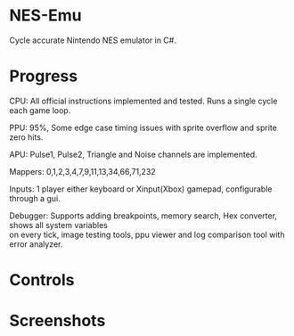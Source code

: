 # NES-Emu
Cycle accurate Nintendo NES emulator in C#.

# Progress
CPU: All official instructions implemented and tested. Runs a single cycle each game loop.  

PPU: 95%, Some edge case timing issues with sprite overflow and sprite zero hits.

APU: Pulse1, Pulse2, Triangle and Noise channels are implemented.

Mappers: 0,1,2,3,4,7,9,11,13,34,66,71,232

Inputs: 1 player either keyboard or Xinput(Xbox) gamepad, configurable through a gui.

Debugger: Supports adding breakpoints, memory search, Hex converter, shows all system variables\
on every tick, image testing tools, ppu viewer and log comparison tool with error analyzer.

# Controls


# Screenshots
